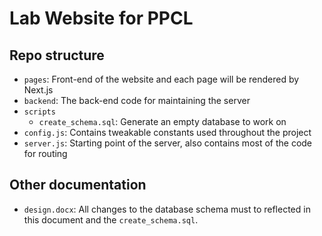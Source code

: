 # Lab Website for PPCL

## Repo structure
* `pages`: Front-end of the website and each page will be rendered by Next.js
* `backend`: The back-end code for maintaining the server
* `scripts`
    * `create_schema.sql`: Generate an empty database to work on
* `config.js`: Contains tweakable constants used throughout the project
* `server.js`: Starting point of the server, also contains most of the code for routing

## Other documentation

* `design.docx`: All changes to the database schema must to reflected in this document
      and the `create_schema.sql`.